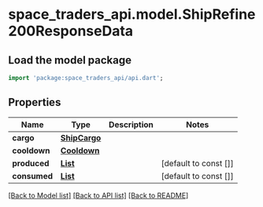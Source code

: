 # space_traders_api.model.ShipRefine200ResponseData

## Load the model package
```dart
import 'package:space_traders_api/api.dart';
```

## Properties
Name | Type | Description | Notes
------------ | ------------- | ------------- | -------------
**cargo** | [**ShipCargo**](ShipCargo.md) |  | 
**cooldown** | [**Cooldown**](Cooldown.md) |  | 
**produced** | [**List<ShipRefine200ResponseDataProducedInner>**](ShipRefine200ResponseDataProducedInner.md) |  | [default to const []]
**consumed** | [**List<ShipRefine200ResponseDataProducedInner>**](ShipRefine200ResponseDataProducedInner.md) |  | [default to const []]

[[Back to Model list]](../README.md#documentation-for-models) [[Back to API list]](../README.md#documentation-for-api-endpoints) [[Back to README]](../README.md)


